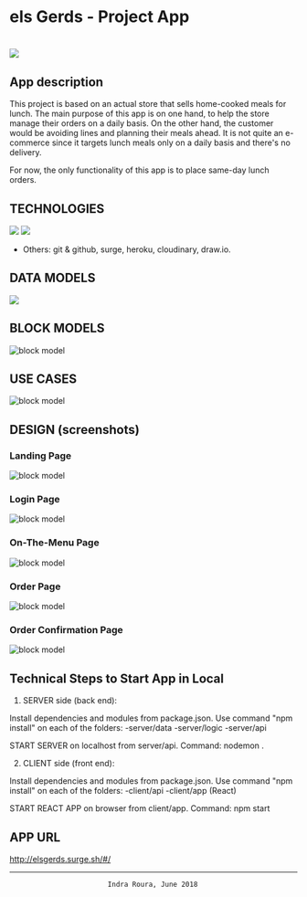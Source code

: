 
# els Gerds - Project App

# ![](./images/skylab-coders-logo.png)

## App description

This project is based on an actual store that sells home-cooked meals for lunch. The main purpose of this app is on one hand, to help the store manage their orders on a daily basis. On the other hand, the customer would be avoiding lines and planning their meals ahead. It is not quite an e-commerce since it targets lunch meals only on a daily basis and there's no delivery.

For now, the only functionality of this app is to place same-day lunch orders. 

## TECHNOLOGIES


![](./images/tech-logos.png)
![](./images/technologies.png)

- Others: git & github, surge, heroku, cloudinary, draw.io. 

## DATA MODELS

![](./images/dataBaseStructure.png)

## BLOCK MODELS

![block model](./images/uml-block-models.png)

## USE CASES

![block model](./images/ReactComponents_userCases.png)


## DESIGN (screenshots)
### Landing Page
![block model](./images/landing.png)
### Login Page
![block model](./images/login.png)
### On-The-Menu Page
![block model](./images/onthemenu.png)
### Order Page
![block model](./images/responsiveOnthemenu.png)
### Order Confirmation Page
![block model](./images/orderconfirmation.png)

## Technical Steps to Start App in Local

1. SERVER side (back end):

Install dependencies and modules from package.json. Use command "npm install" on each of the folders:
    -server/data
    -server/logic
    -server/api

START SERVER on localhost from server/api. Command: nodemon .

2. CLIENT side (front end):

Install dependencies and modules from package.json. Use command "npm install" on each of the folders:
    -client/api
    -client/app (React)

START REACT APP on browser from client/app. Command: npm start

## APP URL 

http://elsgerds.surge.sh/#/

-----------
                            Indra Roura, June 2018


